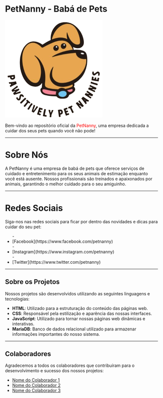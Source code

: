 <h1>PetNanny - Babá de Pets</h1>

![Logo PetNanny](/PAWSITIVELY.png)

<p>Bem-vindo ao repositório oficial da <span style="color: red;">PetNanny</span>, uma empresa dedicada a cuidar dos seus pets quando você não pode!</p>

---

<h1>Sobre Nós</h1>

<p>A PetNanny é uma empresa de babá de pets que oferece serviços de cuidado e entretenimento para os seus animais de estimação enquanto você está ausente. Nossos profissionais são treinados e apaixonados por animais, garantindo o melhor cuidado para o seu amiguinho.</p>

---

<h1>Redes Sociais</h1>

<p>Siga-nos nas redes sociais para ficar por dentro das novidades e dicas para cuidar do seu pet:
<ul>
- <li>[Facebook](https://www.facebook.com/petnanny)</li>
- <li>[Instagram](https://www.instagram.com/petnanny)</li>
- <li>[Twitter](https://www.twitter.com/petnanny)</li>
</ul>
</p>

---

## Sobre os Projetos

Nossos projetos são desenvolvidos utilizando as seguintes linguagens e tecnologias:

- **HTML**: Utilizado para a estruturação do conteúdo das páginas web.
- **CSS**: Responsável pela estilização e aparência das nossas interfaces.
- **JavaScript**: Utilizado para tornar nossas páginas web dinâmicas e interativas.
- **MariaDB**: Banco de dados relacional utilizado para armazenar informações importantes do nosso sistema.

---

## Colaboradores

Agradecemos a todos os colaboradores que contribuíram para o desenvolvimento e sucesso dos nossos projetos:

- [Nome do Colaborador 1](link_para_perfil_no_github)
- [Nome do Colaborador 2](link_para_perfil_no_github)
- [Nome do Colaborador 3](link_para_perfil_no_github)

